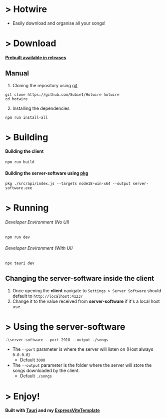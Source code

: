 # > Hotwire

- Easily download and organise all your songs!

# > Download

#### [Prebuilt available in releases](https://github.com/Subie1/Hotwire/releases)

## Manual

1. Cloning the repository using [<u>git</u>](https://git-scm.com/)

```
git clone https://github.com/Subie1/Hotwire hotwire
cd hotwire
```

2. Installing the dependencies

```
npm run install-all
```

# > Building

#### Building the **client**

```
npm run build
```

#### Building the **server-software** using [<u>pkg</u>](https://github.com/vercel/pkg)

```
pkg ./src/api/index.js --targets node18-win-x64 --output server-software.exe
```

# > Running

###### Developer Environment (No UI)

```
npm run dev
```

###### Developer Environment (With UI)

```
npx tauri dev
```

## Changing the **server-software** inside the **client**

1. Once opening the **client** navigate to `Settings > Server Software` should default to `http://localhost:4123/`
2. Change it to the value received from **server-software** if it's a local host use

# > Using the **server-software**

```
.\server-software --port 2918 --output ./songs
```

- The `--port` parameter is where the server will listen on (Host always `0.0.0.0`)
  - Default `3000`
- The `--output` parameter is the folder where the server will store the songs downloaded by the client.
  - Default `./songs`

# > Enjoy!

#### Built with [Tauri](https://tauri.app/) and my [ExpressViteTemplate](https://github.com/Subie1/ExpressViteTemplate)
